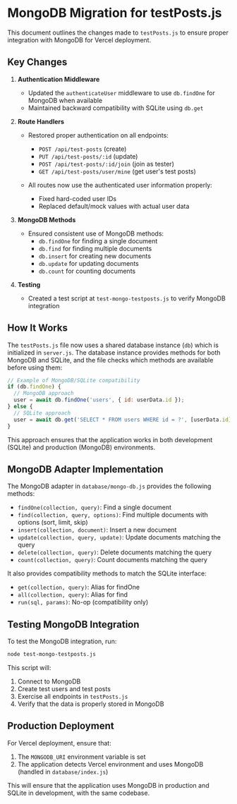 # MongoDB Migration for testPosts.js

This document outlines the changes made to `testPosts.js` to ensure proper integration with MongoDB for Vercel deployment.

## Key Changes

1. **Authentication Middleware**
   - Updated the `authenticateUser` middleware to use `db.findOne` for MongoDB when available
   - Maintained backward compatibility with SQLite using `db.get`

2. **Route Handlers**
   - Restored proper authentication on all endpoints:
     - `POST /api/test-posts` (create)
     - `PUT /api/test-posts/:id` (update)
     - `POST /api/test-posts/:id/join` (join as tester)
     - `GET /api/test-posts/user/mine` (get user's test posts)
   
   - All routes now use the authenticated user information properly:
     - Fixed hard-coded user IDs
     - Replaced default/mock values with actual user data

3. **MongoDB Methods**
   - Ensured consistent use of MongoDB methods:
     - `db.findOne` for finding a single document
     - `db.find` for finding multiple documents
     - `db.insert` for creating new documents
     - `db.update` for updating documents
     - `db.count` for counting documents

4. **Testing**
   - Created a test script at `test-mongo-testposts.js` to verify MongoDB integration

## How It Works

The `testPosts.js` file now uses a shared database instance (`db`) which is initialized in `server.js`. The database instance 
provides methods for both MongoDB and SQLite, and the file checks which methods are available before using them:

```javascript
// Example of MongoDB/SQLite compatibility
if (db.findOne) {
  // MongoDB approach
  user = await db.findOne('users', { id: userData.id });
} else {
  // SQLite approach
  user = await db.get('SELECT * FROM users WHERE id = ?', [userData.id]);
}
```

This approach ensures that the application works in both development (SQLite) and production (MongoDB) environments.

## MongoDB Adapter Implementation

The MongoDB adapter in `database/mongo-db.js` provides the following methods:

- `findOne(collection, query)`: Find a single document
- `find(collection, query, options)`: Find multiple documents with options (sort, limit, skip)
- `insert(collection, document)`: Insert a new document
- `update(collection, query, update)`: Update documents matching the query
- `delete(collection, query)`: Delete documents matching the query
- `count(collection, query)`: Count documents matching the query

It also provides compatibility methods to match the SQLite interface:

- `get(collection, query)`: Alias for findOne
- `all(collection, query)`: Alias for find
- `run(sql, params)`: No-op (compatibility only)

## Testing MongoDB Integration

To test the MongoDB integration, run:

```bash
node test-mongo-testposts.js
```

This script will:
1. Connect to MongoDB
2. Create test users and test posts
3. Exercise all endpoints in `testPosts.js`
4. Verify that the data is properly stored in MongoDB

## Production Deployment

For Vercel deployment, ensure that:

1. The `MONGODB_URI` environment variable is set
2. The application detects Vercel environment and uses MongoDB (handled in `database/index.js`)

This will ensure that the application uses MongoDB in production and SQLite in development, with the same codebase.
